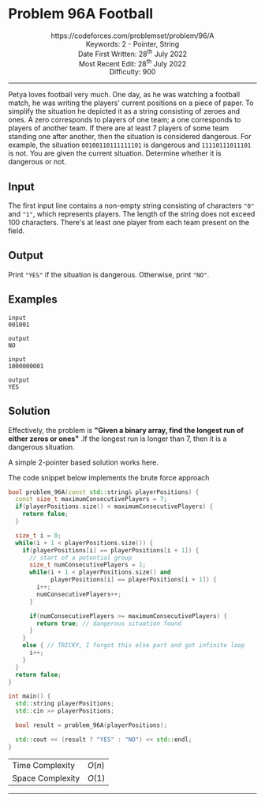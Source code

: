 

# Problem 96A Football

<p align="center">
https://codeforces.com/problemset/problem/96/A <br />
Keywords: 2 - Pointer, String <br />
Date First Written: 28<sup>th</sup> July 2022 <br />
Most Recent Edit: 28<sup>th</sup> July 2022  <br />
Difficulty: 900
</p>
<hr>

Petya loves football very much. One day, as he was watching a football match, he was writing the players' current positions on a piece of paper. To simplify the situation he depicted it as a string consisting of zeroes and ones. A zero corresponds to players of one team; a one corresponds to players of another team. If there are at least 7 players of some team standing one after another, then the situation is considered dangerous. For example, the situation `00100110111111101` is dangerous and `11110111011101` is not. You are given the current situation. Determine whether it is dangerous or not.

## Input
The first input line contains a non-empty string consisting of characters `"0"` and `"1"`, which represents players. The length of the string does not exceed 100 characters. There's at least one player from each team present on the field.

## Output
Print `"YES"` if the situation is dangerous. Otherwise, print `"NO"`.

## Examples
```
input
001001

output
NO

input
1000000001

output
YES
```
## Solution
Effectively, the problem is **"Given a binary array, find the longest run of either zeros
or ones"** .If the longest run is longer than 7, then it is a dangerous situation.

A simple 2-pointer based solution works here.

The code snippet below implements the brute force approach
```cpp
bool problem_96A(const std::string& playerPositions) {
  const size_t maximumConsecutivePlayers = 7;
  if(playerPositions.size() < maximumConsecutivePlayers) {
    return false;
  }

  size_t i = 0;
  while(i + 1 < playerPositions.size()) {
    if(playerPositions[i] == playerPositions[i + 1]) {
      // start of a potential group
      size_t numConsecutivePlayers = 1;
      while(i + 1 < playerPositions.size() and
            playerPositions[i] == playerPositions[i + 1]) {
        i++;
        numConsecutivePlayers++;
      }

      if(numConsecutivePlayers >= maximumConsecutivePlayers) {
        return true; // dangerous situation found
      }
    }
    else { // TRICKY, I forgot this else part and got infinite loop
      i++;
    }
  }
  return false;
}

int main() {
  std::string playerPositions;
  std::cin >> playerPositions;

  bool result = problem_96A(playerPositions);

  std::cout << (result ? "YES" : "NO") << std::endl;
}
```
|                   |               |
| ----------------- | ------------- |
| Time Complexity   | $O(n)$      |
| Space Complexity  | $O(1)$        |

---
